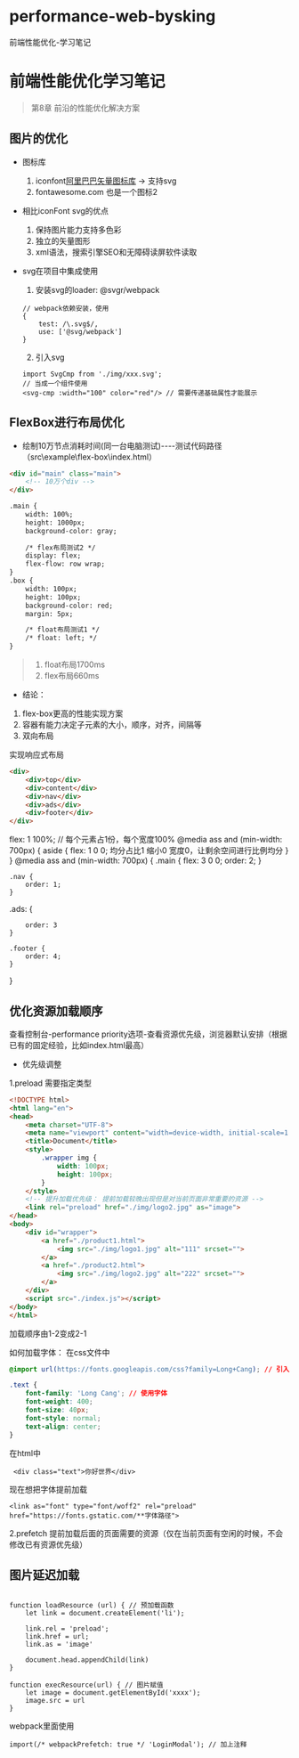 # performance-web-bysking
前端性能优化-学习笔记


# 前端性能优化学习笔记

> 第8章 前沿的性能优化解决方案

## 图片的优化

- 图标库
  1. iconfont[阿里巴巴矢量图标库](https://www.iconfont.cn/) -> 支持svg
  2. fontawesome.com 也是一个图标2

- 相比iconFont svg的优点
  1. 保持图片能力支持多色彩
  2. 独立的矢量图形
  3. xml语法，搜索引擎SEO和无障碍读屏软件读取

- svg在项目中集成使用
    
    1. 安装svg的loader: @svgr/webpack
    ```
    // webpack依赖安装，使用
    {
        test: /\.svg$/,
        use: ['@svg/webpack']
    }

    ```

    2. 引入svg
    ```
    import SvgCmp from './img/xxx.svg';
    // 当成一个组件使用
    <svg-cmp :width="100" color="red"/> // 需要传递基础属性才能展示
    ```

## FlexBox进行布局优化

- 绘制10万节点消耗时间(同一台电脑测试)----测试代码路径（src\example\flex-box\index.html）
```html
<div id="main" class="main">
    <!-- 10万个div -->
</div>

.main {
    width: 100%;
    height: 1000px;
    background-color: gray;
    
    /* flex布局测试2 */
    display: flex;
    flex-flow: row wrap;
}
.box {
    width: 100px;
    height: 100px;
    background-color: red;
    margin: 5px;

    /* float布局测试1 */
    /* float: left; */
}
```
  
> 1. float布局1700ms
> 1. flex布局660ms

- 结论： 

1. flex-box更高的性能实现方案
2. 容器有能力决定子元素的大小，顺序，对齐，间隔等
3. 双向布局


实现响应式布局

```html
<div>
    <div>top</div>
    <div>content</div>
    <div>nav</div>
    <div>ads</div>
    <div>footer</div>
</div>
```

flex: 1 100%; // 每个元素占1份，每个宽度100%
@media ass and (min-width: 700px) {
    aside {
        flex: 1 0 0; 均分占比1 缩小0 宽度0，让剩余空间进行比例均分
    }
}
@media ass and (min-width: 700px) {
    .main {
        flex: 3 0 0;
        order: 2;
    }

    .nav {
        order: 1;
    }

   .ads: {

        order: 3
    }

    .footer {
        order: 4;
    }
}


## 优化资源加载顺序

查看控制台-performance priority选项-查看资源优先级，浏览器默认安排（根据已有的固定经验，比如index.html最高）

- 优先级调整

1.preload 需要指定类型

```html
<!DOCTYPE html>
<html lang="en">
<head>
    <meta charset="UTF-8">
    <meta name="viewport" content="width=device-width, initial-scale=1.0">
    <title>Document</title>
    <style>
        .wrapper img {
            width: 100px;
            height: 100px;
        }
    </style>
    <!-- 提升加载优先级： 提前加载较晚出现但是对当前页面非常重要的资源 -->
    <link rel="preload" href="./img/logo2.jpg" as="image">
</head>
<body>
    <div id="wrapper">
        <a href="./product1.html">
            <img src="./img/logo1.jpg" alt="111" srcset="">
        </a>
        <a href="./product2.html">
            <img src="./img/logo2.jpg" alt="222" srcset="">
        </a>
    </div>
    <script src="./index.js"></script>
</body>
</html>
```
加载顺序由1-2变成2-1


如何加载字体：
在css文件中
```css
@import url(https://fonts.googleapis.com/css?family=Long+Cang); // 引入字体

.text {
    font-family: 'Long Cang'; // 使用字体
    font-weight: 400;
    font-size: 40px;
    font-style: normal;
    text-align: center;
}
```
在html中

```
 <div class="text">你好世界</div>
```


现在想把字体提前加载
```
<link as="font" type="font/woff2" rel="preload" href="https://fonts.gstatic.com/**字体路径">
```


2.prefetch 提前加载后面的页面需要的资源（仅在当前页面有空闲的时候，不会修改已有资源优先级）

## 图片延迟加载

```

function loadResource (url) { // 预加载函数
    let link = document.createElement('li');

    link.rel = 'preload';
    link.href = url;
    link.as = 'image'

    document.head.appendChild(link)
}

function execResource(url) { // 图片赋值
    let image = document.getElementById('xxxx');
    image.src = url
}

```

webpack里面使用

```
import(/* webpackPrefetch: true */ 'LoginModal'); // 加上注释
```
